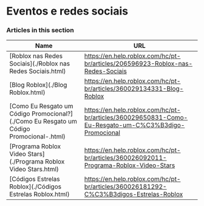 # Eventos e redes sociais  
### Articles in this section
Name|URL
-|-
[Roblox nas Redes Sociais](./Roblox nas Redes Sociais.html) |https://en.help.roblox.com/hc/pt-br/articles/206596923-Roblox-nas-Redes-Sociais
[Blog Roblox](./Blog Roblox.html) |https://en.help.roblox.com/hc/pt-br/articles/360029134331-Blog-Roblox
[Como Eu Resgato um Código Promocional?](./Como Eu Resgato um Código Promocional-.html) |https://en.help.roblox.com/hc/pt-br/articles/360029650831-Como-Eu-Resgato-um-C%C3%B3digo-Promocional
[Programa Roblox Video Stars](./Programa Roblox Video Stars.html) |https://en.help.roblox.com/hc/pt-br/articles/360026092011-Programa-Roblox-Video-Stars
[Códigos Estrelas Roblox](./Códigos Estrelas Roblox.html) |https://en.help.roblox.com/hc/pt-br/articles/360026181292-C%C3%B3digos-Estrelas-Roblox
